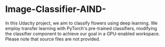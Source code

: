 # Image-Classifier-AIND-
In this Udacity project, we aim to classify flowers using deep learning. We employ transfer learning with PyTorch's pre-trained classifiers, modifying the classifier component to achieve our goal in a GPU-enabled workspace. Please note that source files are not provided.
